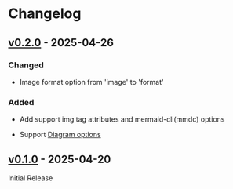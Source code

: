 # Changelog

## [v0.2.0](https://github.com/hkato/markdown-mermaid-cli/releases/tag/v0.2.0) - 2025-04-26

### Changed

- Image format option from 'image' to 'format'

### Added

- Add support img tag attributes and mermaid-cli(mmdc) options

- Support [Diagram options](https://docs.kroki.io/kroki/setup/diagram-options/)

## [v0.1.0](https://github.com/hkato/markdown-mermaid-cli/releases/tag/v0.1.0) - 2025-04-20

Initial Release
